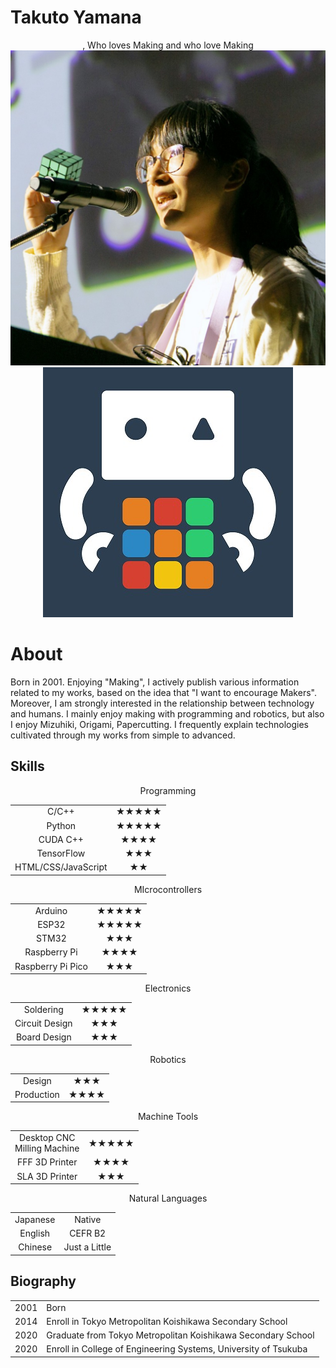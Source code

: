 # Takuto Yamana

<div style="text-align:center">, Who loves Making and who love Making</div>

<div style="text-align:center">
<img class="pic2" style="aspect-ratio: 1;" src="img/face.jpg" alt="Takuto Yamana"><img class="pic2" style="aspect-ratio: 1;" src="img/icon.jpg" alt="Nyanyan">

</div>


# About

Born in 2001. Enjoying "Making", I actively publish various information related to my works, based on the idea that "I want to encourage Makers". Moreover, I am strongly interested in the relationship between technology and humans. I mainly enjoy making with programming and robotics, but also I enjoy Mizuhiki, Origami, Papercutting. I frequently explain technologies cultivated through my works from simple to advanced.






## Skills

<div style="text-align:center;">

<div class="skill_div"><p class="skill_header">Programming</p>
<div class="table_wrapper"><table class="skill_table"><tbody>
<tr><td>C/C++</td><td>★★★★★</td></tr>
<tr><td>Python</td><td>★★★★★</td></tr>
<tr><td>CUDA C++</td><td>★★★★</td></tr>
<tr><td>TensorFlow</td><td>★★★</td></tr>
<tr><td>HTML/CSS/JavaScript</td><td>★★</td></tr>
</tbody></table></div></div>

<div class="skill_div"><p class="skill_header">MIcrocontrollers</p>
<div class="table_wrapper"><table class="skill_table"><tbody>
<tr><td>Arduino</td><td>★★★★★</td></tr>
<tr><td>ESP32</td><td>★★★★★</td></tr>
<tr><td>STM32</td><td>★★★</td></tr>
<tr><td>Raspberry Pi</td><td>★★★★</td></tr>
<tr><td>Raspberry Pi Pico</td><td>★★★</td></tr>
</tbody></table></div></div>

<div class="skill_div"><p class="skill_header">Electronics</p>
<div class="table_wrapper"><table class="skill_table"><tbody>
<tr><td>Soldering</td><td>★★★★★</td></tr>
<tr><td>Circuit Design</td><td>★★★</td></tr>
<tr><td>Board Design</td><td>★★★</td></tr>
</tbody></table></div></div>

<div class="skill_div"><p class="skill_header">Robotics</p>
<div class="table_wrapper"><table class="skill_table"><tbody>
<tr><td>Design</td><td>★★★</td></tr>
<tr><td>Production</td><td>★★★★</td></tr>
</tbody></table></div></div>

<div class="skill_div"><p class="skill_header">Machine Tools</p>
<div class="table_wrapper"><table class="skill_table"><tbody>
<tr><td>Desktop CNC <br>Milling Machine</td><td>★★★★★</td></tr>
<tr><td>FFF 3D Printer</td><td>★★★★</td></tr>
<tr><td>SLA 3D Printer</td><td>★★★</td></tr>
</tbody></table></div></div>

<div class="skill_div"><p class="skill_header">Natural Languages</p>
<div class="table_wrapper"><table class="skill_table"><tbody>
<tr><td>Japanese</td><td>Native</td></tr>
<tr><td>English</td><td>CEFR B2</td></tr>
<tr><td>Chinese</td><td>Just a Little</td></tr>
</tbody></table></div></div>

</div>



## Biography
<div class="table_wrapper"><table><tbody>
<tr><td>2001</td><td>Born</td></tr>
<tr><td>2014</td><td>Enroll in Tokyo Metropolitan Koishikawa Secondary School</td></tr>
<tr><td>2020</td><td>Graduate from Tokyo Metropolitan Koishikawa Secondary School</td></tr>
<tr><td>2020</td><td>Enroll in College of Engineering Systems, University of Tsukuba</td></tr>
</tbody></table></div>
